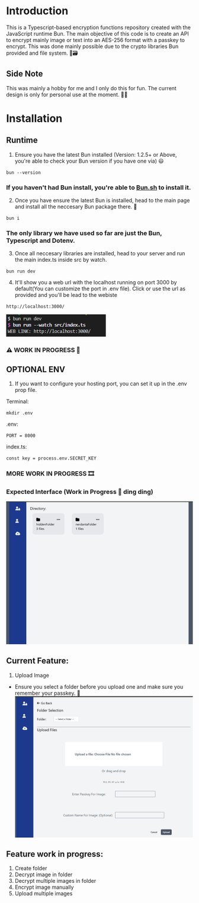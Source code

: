 # Introduction 
This is a Typescript-based encryption functions repository created with the JavaScript runtime Bun. The main objective of this code is to create an API to encrypt mainly image or text into an AES-256 format with a passkey to encrypt. This was done mainly possible due to the crypto libraries Bun provided and file system. 🔐🗃

## Side Note
This was mainly a hobby for me and I only do this for fun. The current design is only for personal use at the moment. 💫💫

# Installation
## Runtime
1. Ensure you have the latest Bun installed (Version: 1.2.5+ or Above, you're able to check your Bun version if you have one via) 😃
```
bun --version
```
### If you haven't had Bun install, you're able to [Bun.sh](https://bun.sh/) to install it.

2. Once you have ensure the latest Bun is installed, head to the main page and install all the neccesary Bun package there. 🥚
```
bun i 
```
### The only library we have used so far are just the Bun, Typescript and Dotenv.

3. Once all neccesary libraries are installed, head to your server and run the main index.ts inside src by watch. 

```
bun run dev
```

4. It'll show you a web url with the localhost running on port 3000 by default(You can customize the port in .env file). Click or use the url as provided and you'll be lead to the webiste

```
http://localhost:3000/
```
![alt text](./image/image-2.png)

### ⚠ WORK IN PROGRESS 🔨

## OPTIONAL ENV
1. If you want to configure your hosting port, you can set it up in the .env prop file.

Terminal:
```
mkdir .env
```

.env:
```
PORT = 8000 
```

index.ts:
```
const key = process.env.SECRET_KEY
```

### MORE WORK IN PROGRESS 🎞

### Expected Interface (Work in Progress 🔨 ding ding)
![alt text](./image/image.png)

## Current Feature:
1. Upload Image
- Ensure you select a folder before you upload one and make sure you remember your passkey. 🎇
![alt text](./image/image-1.png)

## Feature work in progress:
1. Create folder
2. Decrypt image in folder
3. Decrypt multiple images in folder
4. Encrypt image manually
5. Upload multiple images